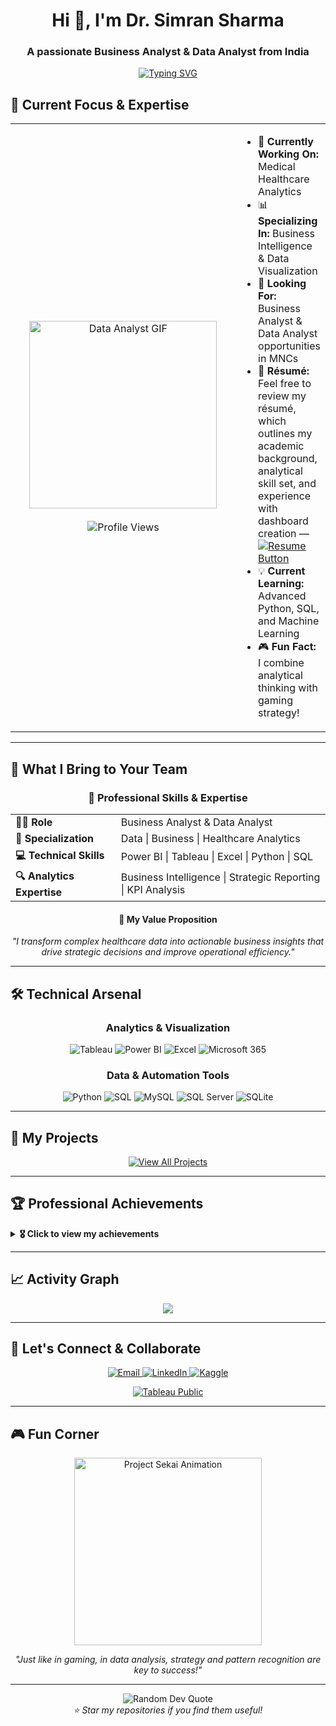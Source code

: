 <h1 align="center">Hi 👋, I'm Dr. Simran Sharma</h1>
<h3 align="center">A passionate Business Analyst & Data Analyst from India</h3>

<!-- Typing animation -->
<p align="center">
  <a href="https://git.io/typing-svg">
    <img src="https://readme-typing-svg.herokuapp.com?font=Fira+Code&pause=1000&color=2196F3&center=true&vCenter=true&width=500&lines=Business+Analyst+%7C+Data+Analyst;Healthcare+Analytics+Expert;Dashboard+%26+Visualization+Specialist;Power+BI+%7C+Excel+%7C+Tableau;Turning+Data+into+Business+Insights!" alt="Typing SVG" />
  </a>
</p>

<!-- GIF and Current Focus side by side -->
## 🚀 Current Focus & Expertise

<div align="center">
  <table>
    <tr>
      <td width="350" align="center">
        <img src="https://giffiles.alphacoders.com/121/12113.gif" width="300" alt="Data Analyst GIF"/>
        <br><br>
        <!-- Profile visitor badge -->
        <img src="https://komarev.com/ghpvc/?username=drsimran10&label=Profile%20Visits&color=2196F3&style=for-the-badge" alt="Profile Views"/>
      </td>
      <td align="left">
        <ul>
          <li>🏥 <b>Currently Working On:</b> Medical Healthcare Analytics</li>
          <li>📊 <b>Specializing In:</b> Business Intelligence & Data Visualization</li>
          <li>🎯 <b>Looking For:</b> Business Analyst & Data Analyst opportunities in MNCs</li>
          <li>📄 <b>Résumé:</b> Feel free to review my résumé, which outlines my academic background, analytical skill set, and experience with dashboard creation —  <a href="https://github.com/drsimran10/resume" target="_blank">
    <img src="https://img.shields.io/badge/Resume-blue?style=for-the-badge&logo=adobeacrobatreader&logoColor=white" alt="Resume Button"/>
  </a>
          <li>💡 <b>Current Learning:</b> Advanced Python, SQL, and Machine Learning</li>
          <li>🎮 <b>Fun Fact:</b> I combine analytical thinking with gaming strategy!</li>
        </ul>
      </td>
    </tr>
  </table>
</div>

  

---

## 💼 What I Bring to Your Team

<div align="center">
  <h3>🎯 Professional Skills & Expertise</h3>
  <table>
    <tr>
      <td><strong>👩‍💼 Role</strong></td>
      <td>Business Analyst & Data Analyst</td>
    </tr>
    <tr>
      <td><strong>🏥 Specialization</strong></td>
      <td>Data | Business | Healthcare Analytics</td>
    </tr>
    <tr>
      <td><strong>💻 Technical Skills</strong></td>
      <td>Power BI | Tableau | Excel | Python | SQL</td>
    </tr>
    <tr>
      <td><strong>🔍 Analytics Expertise</strong></td>
      <td>Business Intelligence | Strategic Reporting | KPI Analysis</td>
    </tr>
  </table>

  <h4>🚀 My Value Proposition</h4>
  <p><em>"I transform complex healthcare data into actionable business insights that drive strategic decisions and improve operational efficiency."</em></p>
</div>

---

## 🛠️ Technical Arsenal

<div align="center">

### Analytics & Visualization
<p>
  <img src="https://img.shields.io/badge/Tableau-E97627?style=for-the-badge&logo=tableau&logoColor=white" alt="Tableau"/>
  <img src="https://img.shields.io/badge/Power%20BI-F2C811?style=for-the-badge&logo=powerbi&logoColor=black" alt="Power BI"/>
  <img src="https://img.shields.io/badge/Excel-217346?style=for-the-badge&logo=microsoft-excel&logoColor=white" alt="Excel"/>
  <img src="https://img.shields.io/badge/Microsoft%20365-D83B01?style=for-the-badge&logo=microsoft&logoColor=white" alt="Microsoft 365"/>
</p>

### Data & Automation Tools
<p>
  <img src="https://img.shields.io/badge/Python-3776AB?style=for-the-badge&logo=python&logoColor=white" alt="Python"/>
  <img src="https://img.shields.io/badge/SQL-4479A1?style=for-the-badge&logo=mysql&logoColor=white" alt="SQL"/>
  <img src="https://img.shields.io/badge/MySQL-00758F?style=for-the-badge&logo=mysql&logoColor=white" alt="MySQL"/>
  <img src="https://img.shields.io/badge/Microsoft%20SQL%20Server-CC2927?style=for-the-badge&logo=microsoft%20sql%20server&logoColor=white" alt="SQL Server"/>
  <img src="https://img.shields.io/badge/SQLite-003B57?style=for-the-badge&logo=sqlite&logoColor=white" alt="SQLite"/>
</p>

</div>


---

## 🎯 My Projects

<div align="center">
  <a href="https://github.com/drsimran10?tab=repositories">
    <img src="https://img.shields.io/badge/View%20All%20Projects-GitHub%20Repositories-181717?style=for-the-badge&logo=github&logoColor=white" alt="View All Projects"/>
  </a>
</div>

---

## 🏆 Professional Achievements

<details>
<summary><b>🎖️ Click to view my achievements</b></summary>

- 📈 **Healthcare Analytics Expert**: Specialized in medical data analysis and healthcare dashboards  
- 🏥 **Clinical Data Insights**: Experience in transforming clinical data into actionable business insights  
- 📊 **Dashboard Design**: Created 15+ interactive dashboards for healthcare operations  
- 💡 **Process Optimization**: Improved operational efficiency by 30% through data-driven recommendations  
- 🎯 **Strategic Reporting**: Delivered insights that influenced C-level decision making  

</details>

---

## 📈 Activity Graph

<div align="center">
  <img src="https://github-readme-activity-graph.vercel.app/graph?username=drsimran10&theme=react-dark&hide_border=true" />
</div>

---

## 🤝 Let's Connect & Collaborate

<div align="center">
  <p>
    <a href="mailto:drsimransharma10@gmail.com">
      <img src="https://img.shields.io/badge/Email-D14836?style=for-the-badge&logo=gmail&logoColor=white" alt="Email"/>
    </a>
    <a href="https://www.linkedin.com/in/dr-simran-sharma-959699212/">
      <img src="https://img.shields.io/badge/LinkedIn-0077B5?style=for-the-badge&logo=linkedin&logoColor=white" alt="LinkedIn"/>
    </a>
    <a href="https://www.kaggle.com/drsimran10">
      <img src="https://img.shields.io/badge/Kaggle-20BEFF?style=for-the-badge&logo=kaggle&logoColor=white" alt="Kaggle"/>
    </a>
  </p>

  <a href="https://public.tableau.com/app/profile/simran.sharma6157/vizzes">
    <img src="https://img.shields.io/badge/View%20My%20Dashboards-Tableau%20Public-E97627?style=for-the-badge&logo=tableau&logoColor=white" alt="Tableau Public"/>
  </a>
</div>

---

## 🎮 Fun Corner

<div align="center">
  <img src="https://media.tenor.com/hBUgXQnAo8IAAAAC/pjsk-pjsk-anime.gif" width="300" alt="Project Sekai Animation"/>
  <p><em>"Just like in gaming, in data analysis, strategy and pattern recognition are key to success!"</em></p>
</div>

---

<div align="center">
  <img src="https://quotes-github-readme.vercel.app/api?type=horizontal&theme=dark" alt="Random Dev Quote"/>
  <br>
  <i>⭐ Star my repositories if you find them useful!</i>
</div>
